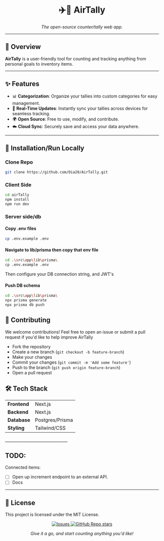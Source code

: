 <h1 align="center">✈️🔢 AirTally</h1>
<p align="center"><i>The open-source counter/tally web app.</i></p>

---

<h2>🚀 Overview</h2>

<p><b>AirTally</b> is a user-friendly tool for counting and tracking anything from personal goals to inventory items.</p>

---

<h2>✨ Features</h2>

<ul>
  <li>📊 <b>Categorization</b>: Organize your tallies into custom categories for easy management.</li>
  <li>🔄 <b>Real-Time Updates</b>: Instantly sync your tallies across devices for seamless tracking.</li>
  <li>🌍 <b>Open Source</b>: Free to use, modify, and contribute.</li>
  <li>☁️ <b>Cloud Sync</b>: Securely save and access your data anywhere.</li>
</ul>


---

<h2>🔧 Installation/Run Locally</h2>

<h3>Clone Repo</h3>

```bash
git clone https://github.com/Oia20/AirTally.git
```

<h3>Client Side</h3>

```bash
cd airTally
npm install
npm run dev
```

<h3>Server side/db</h3>

<h4>Copy .env files</h4>

```bash
cp .env.example .env
```

<h4>Navigate to lib/prisma then copy that env file</h4>

```bash
cd .\src\app\lib\prisma\
cp .env.example .env
```
Then configure your DB connection string, and JWT's

<h4>Push DB schema</h4>

```bash
cd .\src\app\lib\prisma\
npx prisma generate
npx prisma db push
```

<h2>🌱 Contributing</h2> <p>We welcome contributions! Feel free to open an issue or submit a pull request if you'd like to help improve AirTally</p> <ul> <li>Fork the repository</li> <li>Create a new branch (<code>git checkout -b feature-branch</code>)</li> <li>Make your changes</li> <li>Commit your changes (<code>git commit -m 'Add some feature'</code>)</li> <li>Push to the branch (<code>git push origin feature-branch</code>)</li> <li>Open a pull request</li> </ul>
<h2>🛠 Tech Stack</h2>
<table> 
  <tr> 
    <td>
      <b>Frontend</b>
    </td> 
    <td>Next.js</td> 
  </tr> <tr> <td><b>Backend</b></td> 
    <td>Next.js</td> </tr> <tr> 
      <td><b>Database</b></td> 
      <td>Postgres/Prisma</td> </tr> <tr> 
        <td><b>Styling</b></td> 
        <td>Tailwind/CSS</td> </tr> 
</table>
________________________________

<h2>TODO:</h2>

Connected items:
- [ ] Open up increment endpoint to an external API.
- [ ] Docs
________________________________

<h2>📜 License</h2> <p>This project is licensed under the MIT License.</p> <div align="center"> <a href="https://github.com/Oia20/AirTally/issues"> <img alt="Issues" src="https://img.shields.io/github/issues/Oia20/AirTally?color=brightgreen"/> </a> <a href="https://github.com/Oia20/AirTally"> <img alt="GitHub Repo stars" src="https://img.shields.io/github/stars/Oia20/AirTally?style=social"/> </a> </div>
<p align="center"><i>Give it a go, and start counting anything you'd like!</i></p>



